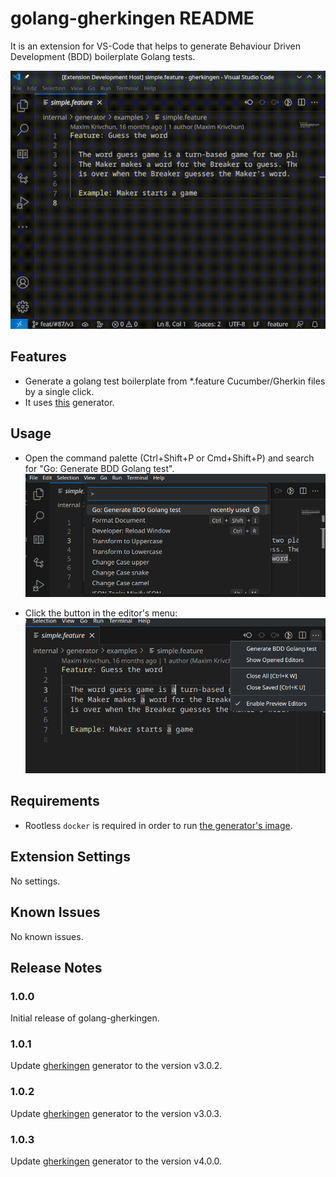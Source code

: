 # golang-gherkingen README

It is an extension for VS-Code that helps to generate Behaviour Driven Development (BDD) boilerplate Golang tests.

![Animation](./assets/animation.gif)

## Features

- Generate a golang test boilerplate from *.feature Cucumber/Gherkin files by a single click.
- It uses [this](https://github.com/hedhyw/gherkingen) generator.

## Usage

- Open the command palette (Ctrl+Shift+P or Cmd+Shift+P) and search for "Go: Generate BDD Golang test".
    ![Command palette](assets/usage-command-palette.png)

- Click the button in the editor's menu:
    ![Menu editor](assets/usage-editor-menu.png)

## Requirements

- Rootless `docker` is required in order to run [the generator's image](https://hub.docker.com/r/hedhyw/gherkingen).

## Extension Settings

No settings.

## Known Issues

No known issues.

## Release Notes

### 1.0.0

Initial release of golang-gherkingen.

### 1.0.1

Update [gherkingen](https://github.com/hedhyw/gherkingen) generator to the version v3.0.2.

### 1.0.2

Update [gherkingen](https://github.com/hedhyw/gherkingen) generator to the version v3.0.3.

### 1.0.3

Update [gherkingen](https://github.com/hedhyw/gherkingen) generator to the version v4.0.0.
